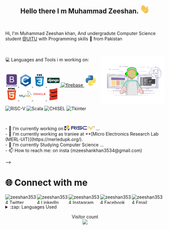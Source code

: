 <h2 align="center">Hello there I m Muhammad Zeeshan. <img src="https://raw.githubusercontent.com/ABSphreak/ABSphreak/master/gifs/Hi.gif" width="30px"></h2>
<br>

Hi, I'm Muhammad Zeeshan khan, And undergradute Computer Science student [@UITU](https://www.uit.edu/) with Programming skills 🚀 from Pakistan
<br>
<br>
<br>
<p align='center'>
  <a href="https://www.instagram.com/xeeshan3534/"> <i class="fab fa-instagram"></i></a>
  <a href="https://twitter.com/Muhamma57794277"><i class="fab fa-twitter"></i></a>
  <a href="https://www.linkedin.com/in/zeeshan-khan-651763208//"><i class="fab fa-linkedin"></i></a>
  </p>
  <img width="40%" src="img/coding-freak.gif" align="right" />

💻 Languages and Tools i m working on:
<br><br>
<p align="left"> <a href="https://getbootstrap.com" target="_blank"> <img src="https://raw.githubusercontent.com/devicons/devicon/master/icons/bootstrap/bootstrap-plain-wordmark.svg" alt="bootstrap" width="40" height="40"/> </a> <a href="https://www.cprogramming.com/" target="_blank"> <img src="https://raw.githubusercontent.com/devicons/devicon/master/icons/c/c-original.svg" alt="c" width="40" height="40"/> </a> <a href="https://www.w3schools.com/css/" target="_blank"> <img src="https://raw.githubusercontent.com/devicons/devicon/master/icons/css3/css3-original-wordmark.svg" alt="css3" width="40" height="40"/> </a> <a href="https://www.djangoproject.com/" target="_blank"> <img src="https://raw.githubusercontent.com/devicons/devicon/master/icons/django/django-original.svg" alt="django" width="40" height="40"/> </a>
   <a href="https://firebase.google.com/" target="_blank"> <img src="https://www.vectorlogo.zone/logos/firebase/firebase-icon.svg" alt="firebase" width="40" height="40"/> </a> 
  <a href="https://www.python.org" target="_blank"> <img src="https://raw.githubusercontent.com/devicons/devicon/master/icons/python/python-original.svg" alt="python" width="40" height="40"/> </a>
  <a href="https://www.w3.org/html/" target="_blank"> <img src="https://raw.githubusercontent.com/devicons/devicon/master/icons/html5/html5-original-wordmark.svg" alt="html5" width="40" height="40"/> </a>
<a href="https://www.mysql.com/" target="_blank"> <img src="https://raw.githubusercontent.com/devicons/devicon/master/icons/mysql/mysql-original-wordmark.svg" alt="mysql" width="40" height="40"/> </a>
   <a href="https://www.oracle.com/" target="_blank"> <img src="https://raw.githubusercontent.com/devicons/devicon/master/icons/oracle/oracle-original.svg" alt="oracle" width="40" height="40"/> </a> <a href="https://www.photoshop.com/en" target="_blank">
  <a href="https://www.scala-lang.org" target="_blank"> <img src="https://raw.githubusercontent.com/devicons/devicon/master/icons/scala/scala-original.svg" alt="scala" width="40" height="40"/> </a>
</p>
 
  ![RISC-V](https://img.shields.io/badge/RISCV-011E41?style=flat-square&logo=RISCV&logoColor=white)
![Scala](https://img.shields.io/badge/Scala-DE3423?style=flat-square&logo=Scala&logoColor=white)
![CHISEL](https://img.shields.io/badge/CHISEL-011E41?style=flat-square&logo=CHISEL&logoColor=white)
![Tkinter](https://img.shields.io/badge/Tkinter-3859a3?style=flat-square&logo=Tkinter&logoColor=white)

  
<br>
<p align="left">
- 🔭 I’m currently working on  <img height="15" src="img/Standard_2.png"> ...<br>
- 💼 I'm currently working as traniee at **[Micro Electronics Research Lab (MERL-UIT)](https://merledupk.org/).<br>
- 🌱 I’m currently Studying Computer Science  ...<br>
- 📫 How to reach me: on insta (mzeeshankhan3534@gmail.com)
  
--></p>
# 🌐 Connect with me

[<img align="left" alt="zeeshan3534 Twitter" height="30px" width="100px" src="https://img.shields.io/badge/Twitter-1DA1F2?style=for-the-badge&logo=Twitter&logoColor=white" />][twitter]
[<img align="left" alt="zeeshan3534 LinkedIn" height="30px" width="100px" src="https://img.shields.io/badge/Linkedin-0A66C2?style=for-the-badge&logo=Linkedin&logoColor=white" />][linkedin]
[<img align="left" alt="zeeshan3534 Instagram" height="30px" width="100px" src="https://img.shields.io/badge/Instagram-E4405F?style=for-the-badge&logo=instagram&logoColor=white" />][instagram]
[<img align="left" alt="zeeshan3534 Facebook" height="30px" width="100px" src="https://img.shields.io/badge/Facebook-3b5998?style=for-the-badge&logo=facebook&logoColor=white" />][facebook]
[<img align="left" alt="zeeshan3534 Email" height="30px" width="100px" src="https://img.shields.io/badge/Gmail-EA4335?style=for-the-badge&logo=Gmail&logoColor=white" />][gmail]
<br />

[twitter]: https://twitter.com/mzeeshan3534
[instagram]: https://www.instagram.com/xeeshan3534/
[linkedin]: https://www.linkedin.com/in/zeeshan-khan-651763208/
[facebook]: https://www.facebook.com/profile.php?id=100025302128019
[gmail]: mailto:mzeeshankhan3534@gmail.com

<details>
  <summary>:zap: Languages Used</summary>
<a href="https://github.com/zeeshan3534/github-readme-stats">
  <img align="center" src="https://github-readme-stats.vercel.app/api/top-langs/?username=zeeshan3534&layout=compact&hide_border=true" />
</a>
</details>
<p align="center"> 
  Visitor count<br>
  <img src="https://profile-counter.glitch.me/zeeshan3534/count.svg" />
</p>
